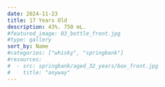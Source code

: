 ```yaml
---
date: 2024-11-23
title: 17 Years Old
description: 43%. 750 mL.
#featured_image: 03_bottle_front.jpg
#type: gallery
sort_by: Name
#categories: ["whisky", "springbank"]
#resources:
#  - src: springbank/aged_32_years/box_front.jpg
#    title: "anyway"
---
```

